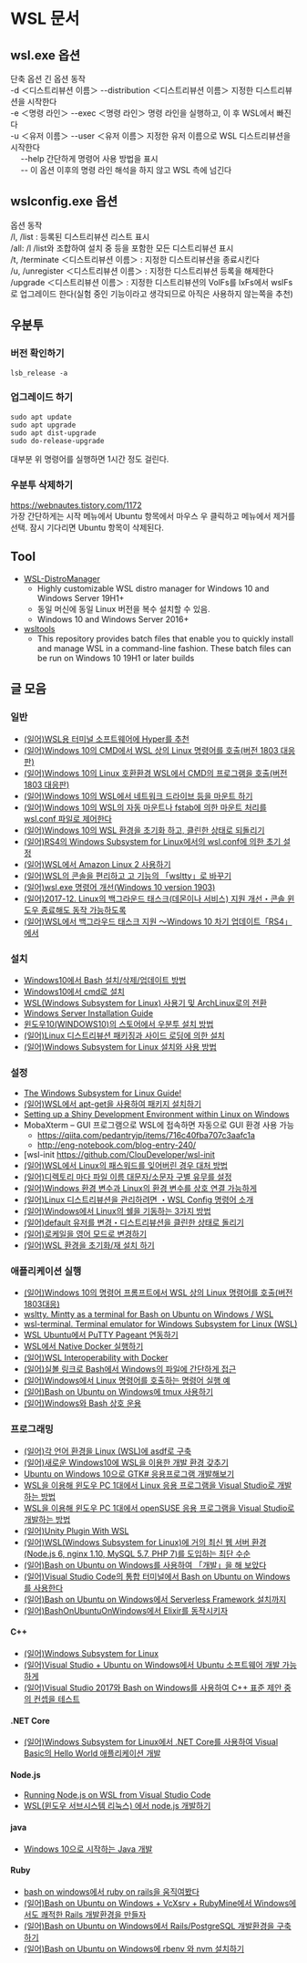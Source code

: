 # WSL 문서
  
## wsl.exe 옵션
단축 옵션		긴 옵션	동작  
-d ＜디스트리뷰션 이름＞		--distribution ＜디스트리뷰션 이름＞	지정한 디스트리뷰션을 시작한다  
-e ＜명령 라인＞	--exec ＜명령 라인＞	명령 라인을 실행하고, 이 후 WSL에서 빠진다  
-u ＜유저 이름＞	--user ＜유저 이름＞	지정한 유저 이름으로 WSL 디스트리뷰션을 시작한다  
　						--help						간단하게 명령어 사용 방법을 표시  
　						--							이 옵션 이후의 명령 라인 해석을 하지 않고 WSL 측에 넘긴다  
  
  
## wslconfig.exe 옵션
옵션	동작  
/l, /list :		등록된 디스트리뷰션 리스트 표시  
/all:		/l /list와 조합하여 설치 중 등을 포함한 모든 디스트리뷰션 표시  
/t, /terminate ＜디스트리뷰션 이름＞ :		지정한 디스트리뷰션을 종료시킨다  
/u, /unregister ＜디스트리뷰션 이름＞ :		지정한 디스트리뷰션 등록을 해제한다  
/upgrade ＜디스트리뷰션 이름＞ :		지정한 디스트리뷰션의 VolFs를 lxFs에서 wslFs로 업그레이드 한다(실험 중인 기능이라고 생각되므로 아직은 사용하지 않는쪽을 추천)  
  
  
  
## 우분투 
### 버전 확인하기  
  
```
lsb_release -a
```
  
  
### 업그레이드 하기
  
```
sudo apt update
sudo apt upgrade
sudo apt dist-upgrade
sudo do-release-upgrade
```  
대부분 위 명령어를 실행하면 1시간 정도 걸린다.  
  
  
### 우분투 삭제하기  
https://webnautes.tistory.com/1172  
가장 간단하게는 시작 메뉴에서 Ubuntu 항목에서 마우스 우 클릭하고 메뉴에서 제거를 선택. 잠시 기다리면 Ubuntu 항목이 삭제된다.    
  
  
  
## Tool
- [WSL-DistroManager](https://github.com/rkttu/WSL-DistroManager )
    - Highly customizable WSL distro manager for Windows 10 and Windows Server 19H1+
    - 동일 머신에 동일 Linux 버전을 복수 설치할 수 있음.
    - Windows 10 and Windows Server 2016+
- [wsltools](https://github.com/rkttu/wsltools )
    - This repository provides batch files that enable you to quickly install and manage WSL in a command-line fashion. These batch files can be run on Windows 10 19H1 or later builds
  
  
  
## 글 모음 
  
### 일반
- [(일어)WSL용 터미널 소프트웨어에 Hyper를 추천](https://qiita.com/WGG_SH/items/65416692d545f888c6a9  )  
- [(일어)Windows 10의 CMD에서 WSL 상의 Linux 명령어를 호출(버전 1803 대응판)](http://www.atmarkit.co.jp/ait/articles/1805/24/news022.html  )  
- [(일어)Windows 10의 Linux 호환환경 WSL에서 CMD의 프로그램을 호출(버전 1803 대응판)](http://www.atmarkit.co.jp/ait/articles/1805/31/news052.html   )
- [(일어)Windows 10의 WSL에서 네트워크 드라이브 등을 마운트 하기](http://www.atmarkit.co.jp/ait/articles/1806/08/news042.html )
- [(일어)Windows 10의 WSL의 자동 마운트나 fstab에 의한 마운트 처리를 wsl.conf 파일로 제어한다](http://www.atmarkit.co.jp/ait/articles/1807/12/news036.html ) 
- [(일어)Windows 10의 WSL 환경을 초기화 하고, 클린한 상태로 되돌리기](http://www.atmarkit.co.jp/ait/articles/1807/06/news028.html )  
- [(일어)RS4의 Windows Subsystem for Linux에서의 wsl.conf에 의한 초기 설정](http://ascii.jp/elem/000/001/634/1634120/ )  
- [(일어)WSL에서 Amazon Linux 2 사용하기](https://qiita.com/noumia/items/9fecd2a7c3ea4acb696e )  
- [(일어)WSL의 콘솔을 편리하고 고 기능의 「wsltty」로 바꾸기](http://www.atmarkit.co.jp/ait/articles/1812/13/news031.html )  
- [(일어)wsl.exe 명령어 개선(Windows 10 version 1903)](https://kledgeb.blogspot.com/2019/02/wsl-168-wslexewindows-10-version-1903.html )
- [(일어)2017-12. Linux의 백그라운드 태스크(데몬이나 서비스) 지원 개선・콘솔 윈도우 종료해도 동작 가능하도록](https://kledgeb.blogspot.kr/2017/12/wsl-124-linux.html  )
- [(일어)WSL에서 백그라우드 태스크 지원 ～Windows 10 차기 업데이트「RS4」에서](https://forest.watch.impress.co.jp/docs/news/1095045.html  )
   
  
### 설치
- [Windows10에서 Bash 설치/삭제/업데이트 방법](https://blog.gaerae.com/2016/08/install-bash-windows-10.html )
- [Windows10에서 cmd로 설치](https://docs.microsoft.com/en-us/windows/wsl/install-manual )
- [WSL(Windows Subsystem for Linux) 사용기 및 ArchLinux로의 전환](https://blog.naver.com/youseok0/221220130943 )
- [Windows Server Installation Guide](https://docs.microsoft.com/en-us/windows/wsl/install-on-server )
- [윈도우10(WINDOWS10)의 스토어에서 우분투 설치 방법](http://psychoria.tistory.com/archive/20171019 )
- [(일어)Linux 디스트리뷰션 패키징과 사이드 로딩에 의한 설치](https://opcdiary.net/?p=41132 )
- [(일어)Windows Subsystem for Linux 설치와 사용 방법](http://www.buildinsider.net/enterprise/bashonwindows/01 )
        
    
### 설정
- [The Windows Subsystem for Linux Guide!](http://wsl-guide.org/en/latest/ )
- [(일어)WSL에서 apt-get을 사용하여 패키지 설치하기](http://www.atmarkit.co.jp/ait/articles/1608/24/news038.html )
- [Setting up a Shiny Development Environment within Linux on Windows](https://www.hanselman.com/blog/SettingUpAShinyDevelopmentEnvironmentWithinLinuxOnWindows10.aspx )
- MobaXterm – GUI 프로그램으로 WSL에 접속하면 자동으로 GUI 환경 사용 가능
    - https://qiita.com/pedantryjp/items/716c40fba707c3aafc1a
    - http://eng-notebook.com/blog-entry-240/
- [wsl-init  https://github.com/ClouDeveloper/wsl-init
- [(일어)WSL에서 Linux의 패스워드를 잊어버린 경우 대처 방법](https://linuxfan.info/wsl-password-reset )
- [(일어)디렉토리 마다 파일 이름 대문자/소문자 구별 유무를 설정](https://kledgeb.blogspot.kr/2018/03/wsl-136.html )
- [(일어)Windows 환경 변수과 Linux의 환경 변수를 상호 연결 가능하게](https://kledgeb.blogspot.kr/2017/12/wsl-128-windowslinux.html )
- [(일어)Linux 디스트리뷰션을 관리하려면 ・WSL Config 명령어 소개](https://kledgeb.blogspot.kr/2017/12/wsl-121-linuxwsl-config.html )
- [(일어)Windows에서 Linux의 쉘을 기동하는 3가지 방법](https://kledgeb.blogspot.kr/2017/12/wsl-122-windowslinux3.html )
- [(일어)default 유저를 변경・디스트리뷰션을 클린한 상태로 돌리기](https://kledgeb.blogspot.kr/2017/12/wsl-123.html )
- [(일어)로케일을 영어 모드로 변경하기](http://www.atmarkit.co.jp/ait/articles/1610/14/news033.html )
- [(일어)WSL 환경을 초기화/재 설치 하기](http://www.atmarkit.co.jp/ait/articles/1610/05/news033.html )
  
  
### 애플리케이션 실행
- [(일어)Windows 10의 명령어 프롬프트에서 WSL 상의 Linux 명령어를 호출(버전 1803대응)](http://www.atmarkit.co.jp/ait/articles/1805/24/news022.html )
- [wsltty. Mintty as a terminal for Bash on Ubuntu on Windows / WSL](https://github.com/mintty/wsltty )
- [wsl-terminal. Terminal emulator for Windows Subsystem for Linux (WSL)](https://goreliu.github.io/wsl-terminal/ )
- [WSL Ubuntu에서 PuTTY Pageant 연동하기](https://medium.com/@rkttu/wsl-ubuntu%EC%97%90%EC%84%9C-putty-pageant-%EC%97%B0%EB%8F%99%ED%95%98%EA%B8%B0-942660a32041 )
- [WSL에서 Native Docker 실행하기](https://medium.com/@rkttu/wsl%EC%97%90%EC%84%9C-native-docker-%EC%8B%A4%ED%96%89%ED%95%98%EA%B8%B0-ff75b1627a87 )
- [(일어)WSL Interoperability with Docker](https://opcdiary.net/?p=38867 )
- [(일어)실볼 링크로 Bash에서 Windows의 파일에 간단하게 접근](https://kledgeb.blogspot.kr/2017/01/wsl-70-bashwindows.html )
- [(일어)Windows에서 Linux 명령어를 호출하는 명령어 실행 예](https://kledgeb.blogspot.kr/2016/10/wsl-50-windowslinux.html )
- [(일어)Bash on Ubuntu on Windows에 tmux 사용하기](https://kledgeb.blogspot.kr/2016/06/wsl-23-bash-on-ubuntu-on-windowstmux.html )
- [(일어)Windows와 Bash 상호 운용](https://kledgeb.blogspot.kr/2016/11/wsl-53-windowsbash.html )
  
  
### 프로그래밍
- [(일어)각 언어 환경을 Linux (WSL)에 asdf로 구축](https://qiita.com/kikuchi_kentaro/items/d951fa7ca7c9c29a77dc )
- [(일어)새로운 Windows10에 WSL을 이용한 개발 환경 갖추기](https://qiita.com/b-inary/items/0f29a825f041787430ff )   	  
- [Ubuntu on Windows 10으로 GTK# 응용프로그램 개발해보기](http://rkttu.com/2016/08/07/ubuntu-on-windows-10%EC%9C%BC%EB%A1%9C-gtk-%EC%9D%91%EC%9A%A9%ED%94%84%EB%A1%9C%EA%B7%B8%EB%9E%A8-%EA%B0%9C%EB%B0%9C%ED%95%B4%EB%B3%B4%EA%B8%B0/ )
- [WSL을 이용해 윈도우 PC 1대에서 Linux 응용 프로그램을 Visual Studio로 개발하는 방법](http://www.sysnet.pe.kr/2/0/11390 )
- [WSL을 이용해 윈도우 PC 1대에서 openSUSE 응용 프로그램을 Visual Studio로 개발하는 방법](http://www.sysnet.pe.kr/2/0/11391 )
- [(일어)Unity Plugin With WSL](https://github.com/keijiro/UnityPluginWithWSL )
- [(일어)WSL(Windows Subsystem for Linux)에 거의 최신 웹 서버 환경(Node.js 6, nginx 1.10, MySQL 5.7, PHP 7)를 도입하는 최단 수순](http://qiita.com/kent_ocean/items/dc252b5d8183dfc6da57 )
- [(일어)Bash on Ubuntu on Windows를 사용하여 「개발」을 해 보았다](http://www.buildinsider.net/enterprise/bashonwindows/02 )
- [(일어)Visual Studio Code의 통합 터미널에서 Bash on Ubuntu on Windows를 사용한다](http://qiita.com/horihiro/items/d1845d6326b7aba6a7f7 )
- [(일어)Bash on Ubuntu on Windows에서 Serverless Framework 설치까지](http://qiita.com/saitotak/items/dcd7d59a4e75242d46dc )
- [(일어)BashOnUbuntuOnWindows에서 Elixir를 동작시키자](http://qiita.com/aoshimanoa/items/e75d758dd2c7d14e3d74 )
     
  
#### C++
- [(일어)Windows Subsystem for Linux](http://samuraism.com/products/jetbrains/clion/clion-2018-1 )
- [(일어)Visual Studio + Ubuntu on Windows에서 Ubuntu 소프트웨어 개발 가능하게](https://kledgeb.blogspot.kr/2017/02/wsl-75-visual-studio-ubuntu-on.html )
- [(일어)Visual Studio 2017와 Bash on Windows를 사용하여 C++ 표준 제안 중의 컨셉을 테스트](http://nekko1119.hatenablog.com/entry/2017/04/17/024318 )
  
  
#### .NET Core
- [(일어)Windows Subsystem for Linux에서 .NET Core를 사용하여 Visual Basic의 Hello World 애플리케이션 개발](https://qiita.com/yaju/items/ce0cbb79f27110d96afe )
  
  
#### Node.js
- [Running Node.js on WSL from Visual Studio Code](https://blogs.msdn.microsoft.com/commandline/2017/10/27/running-node-js-on-wsl-from-visual-studio-code/ )
- [WSL(윈도우 서브시스템 리눅스) 에서 node.js 개발하기](http://blog.hazard.kr/archives/838 )
  
  
#### java
- [Windows 10으로 시작하는 Java 개발](https://medium.com/@rkttu/start-java-dev-with-win-10-402cb91126fd )
  
  
#### Ruby
- [bash on windows에서 ruby on rails을 움직여봤다](http://nekko1119.hatenablog.com/entry/2016/08/08/115848 )
- [(일어)Bash on Ubuntu on Windows + VcXsrv + RubyMine에서 Windows에서도 쾌적한 Rails 개발환경을 만들자](http://qiita.com/fukuramikake/items/283b817c16725af79a28 )
- [(일어)Bash on Ubuntu on Windows에서 Rails/PostgreSQL 개발환경을 구축하기](http://qiita.com/yusuke_konishi/items/bb99faceada542ce2017 )
- [(일어)Bash on Ubuntu on Windows에 rbenv 와 nvm 설치하기](http://qiita.com/rerofumi/items/d06745f7514b400e5dfd )